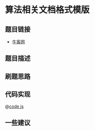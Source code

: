 # 算法相关文档格式模版

## 题目链接

- [牛客网]()

## 题目描述

## 刷题思路

## 代码实现

@[code js](@code/algorithm/sword-point/树/kTheNode.js)

## 一些建议
